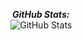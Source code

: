 <div>
  <p align="center">
  <b><em>GitHub Stats:</em></b> <br>
    <img src="https://github-readme-streak-stats.herokuapp.com/?user=rijumarwah" alt="GitHub Stats"> <br><br>
</p></div>
